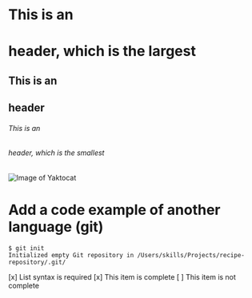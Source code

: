 # This is an <h1> header, which is the largest
## This is an <h2> header
###### This is an <h6> header, which is the smallest
![Image of Yaktocat](https://octodex.github.com/images/yaktocat.png)

# Add a code example of another language (git)
```
$ git init
Initialized empty Git repository in /Users/skills/Projects/recipe-repository/.git/
```
[x] List syntax is required
[x] This item is complete
[ ] This item is not complete
